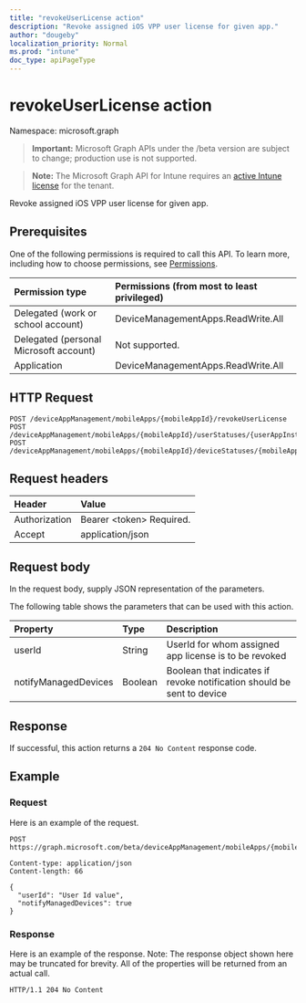 ```yaml
---
title: "revokeUserLicense action"
description: "Revoke assigned iOS VPP user license for given app."
author: "dougeby"
localization_priority: Normal
ms.prod: "intune"
doc_type: apiPageType
---
```


# revokeUserLicense action

Namespace: microsoft.graph

> **Important:** Microsoft Graph APIs under the /beta version are subject to change; production use is not supported.

> **Note:** The Microsoft Graph API for Intune requires an [active Intune license](https://go.microsoft.com/fwlink/?linkid=839381) for the tenant.

Revoke assigned iOS VPP user license for given app.

## Prerequisites
One of the following permissions is required to call this API. To learn more, including how to choose permissions, see [Permissions](/graph/permissions-reference).

|Permission type|Permissions (from most to least privileged)|
|:---|:---|
|Delegated (work or school account)|DeviceManagementApps.ReadWrite.All|
|Delegated (personal Microsoft account)|Not supported.|
|Application|DeviceManagementApps.ReadWrite.All|

## HTTP Request
<!-- {
  "blockType": "ignored"
}
-->
``` http
POST /deviceAppManagement/mobileApps/{mobileAppId}/revokeUserLicense
POST /deviceAppManagement/mobileApps/{mobileAppId}/userStatuses/{userAppInstallStatusId}/app/revokeUserLicense
POST /deviceAppManagement/mobileApps/{mobileAppId}/deviceStatuses/{mobileAppInstallStatusId}/app/revokeUserLicense
```

## Request headers
|Header|Value|
|:---|:---|
|Authorization|Bearer &lt;token&gt; Required.|
|Accept|application/json|

## Request body
In the request body, supply JSON representation of the parameters.

The following table shows the parameters that can be used with this action.

|Property|Type|Description|
|:---|:---|:---|
|userId|String|UserId for whom assigned app license is to be revoked|
|notifyManagedDevices|Boolean|Boolean that indicates if revoke notification should be sent to device|



## Response
If successful, this action returns a `204 No Content` response code.

## Example

### Request
Here is an example of the request.
``` http
POST https://graph.microsoft.com/beta/deviceAppManagement/mobileApps/{mobileAppId}/revokeUserLicense

Content-type: application/json
Content-length: 66

{
  "userId": "User Id value",
  "notifyManagedDevices": true
}
```

### Response
Here is an example of the response. Note: The response object shown here may be truncated for brevity. All of the properties will be returned from an actual call.
``` http
HTTP/1.1 204 No Content
```






